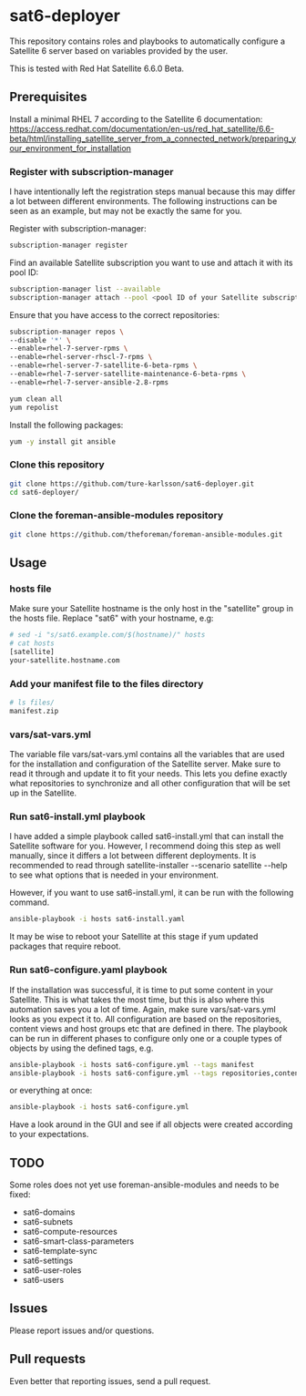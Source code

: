 # sat6-deployer
This repository contains roles and playbooks to automatically configure a Satellite 6 server based on variables provided by the user.

This is tested with Red Hat Satellite 6.6.0 Beta.

## Prerequisites
Install a minimal RHEL 7 according to the Satellite 6 documentation: https://access.redhat.com/documentation/en-us/red_hat_satellite/6.6-beta/html/installing_satellite_server_from_a_connected_network/preparing_your_environment_for_installation 

### Register with subscription-manager
I have intentionally left the registration steps manual because this may differ a lot between different environments. The following instructions can be seen as an example, but may not be exactly the same for you.

Register with subscription-manager:
```bash
subscription-manager register
```

Find an available Satellite subscription you want to use and attach it with its pool ID:
```bash
subscription-manager list --available
subscription-manager attach --pool <pool ID of your Satellite subscription>
```

Ensure that you have access to the correct repositories:
```bash
subscription-manager repos \
--disable '*' \
--enable=rhel-7-server-rpms \
--enable=rhel-server-rhscl-7-rpms \
--enable=rhel-server-7-satellite-6-beta-rpms \
--enable=rhel-7-server-satellite-maintenance-6-beta-rpms \
--enable=rhel-7-server-ansible-2.8-rpms

yum clean all
yum repolist
```

Install the following packages:
```bash
yum -y install git ansible
```

### Clone this repository
```bash
git clone https://github.com/ture-karlsson/sat6-deployer.git
cd sat6-deployer/
```

### Clone the foreman-ansible-modules repository
```bash
git clone https://github.com/theforeman/foreman-ansible-modules.git
```

## Usage

### hosts file
Make sure your Satellite hostname is the only host in the "satellite" group in the hosts file. Replace "sat6" with your hostname, e.g:
```bash
# sed -i "s/sat6.example.com/$(hostname)/" hosts
# cat hosts
[satellite]
your-satellite.hostname.com
```

### Add your manifest file to the files directory
```bash
# ls files/
manifest.zip
```

### vars/sat-vars.yml
The variable file vars/sat-vars.yml contains all the variables that are used for the installation and configuration of the Satellite server. Make sure to read it through and update it to fit your needs. This lets you define exactly what repositories to synchronize and all other configuration that will be set up in the Satellite.

### Run sat6-install.yml playbook

I have added a simple playbook called sat6-install.yml that can install the Satellite software for you. However, I recommend doing this step as well manually, since it differs a lot between different deployments. It is recommended to read through satellite-installer --scenario satellite --help to see what options that is needed in your environment.

However, if you want to use sat6-install.yml, it can be run with the following command.
```bash
ansible-playbook -i hosts sat6-install.yaml
```

It may be wise to reboot your Satellite at this stage if yum updated packages that require reboot.

### Run sat6-configure.yaml playbook
If the installation was successful, it is time to put some content in your Satellite. This is what takes the most time, but this is also where this automation saves you a lot of time. Again, make sure vars/sat-vars.yml looks as you expect it to. All configuration are based on the repositories, content views and host groups etc that are defined in there. The playbook can be run in different phases to configure only one or a couple types of objects by using the defined tags, e.g.

```bash
ansible-playbook -i hosts sat6-configure.yml --tags manifest
ansible-playbook -i hosts sat6-configure.yml --tags repositories,content-views,activation-keys
```
or everything at once:
```bash
ansible-playbook -i hosts sat6-configure.yml
```

Have a look around in the GUI and see if all objects were created according to your expectations.

## TODO
Some roles does not yet use foreman-ansible-modules and needs to be fixed:
-  sat6-domains
-  sat6-subnets
-  sat6-compute-resources
-  sat6-smart-class-parameters
-  sat6-template-sync
-  sat6-settings
-  sat6-user-roles
-  sat6-users

## Issues
Please report issues and/or questions.

## Pull requests
Even better that reporting issues, send a pull request.
